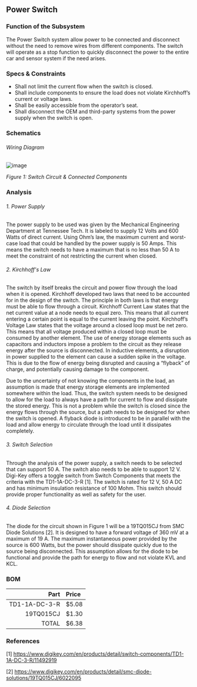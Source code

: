 Power Switch
-------
### Function of the Subsystem
The Power Switch system allow power to be connected and disconnect without the need to remove wires from different components. The switch will operate as a stop function to quickly disconnect the power to the entire car and sensor system if the need arises.
### Specs & Constraints
- Shall not limit the current flow when the switch is closed.
- Shall include components to ensure the load does not violate Kirchhoff’s current or voltage laws.
-	Shall be easily accessible from the operator’s seat.
-	Shall disconnect the OEM and third-party systems from the power supply when the switch is open.

### Schematics
###### Wiring Diagram

![image](https://user-images.githubusercontent.com/117474411/203227976-1c39a5a5-bcdf-47fb-9f0b-6ac4c078f299.png)

_Figure 1: Switch Circuit & Connected Components_

### Analysis
###### 1. Power Supply
The power supply to be used was given by the Mechanical Engineering Department at Tennessee Tech. It is labeled to supply 12 Volts and 600 Watts of direct current. Using Ohm’s law, the maximum current and worst-case load that could be handled by the power supply is 50 Amps. This means the switch needs to have a maximum that is no less than 50 A to meet the constraint of not restricting the current when closed. 
###### 2. Kirchhoff's Law
The switch by itself breaks the circuit and power flow through the load when it is opened. Kirchhoff developed two laws that need to be accounted for in the design of the switch. The principle in both laws is that energy must be able to flow through a circuit. Kirchhoff Current Law states that the net current value at a node needs to equal zero. This means that all current entering a certain point is equal to the current leaving the point. Kirchhoff’s Voltage Law states that the voltage around a closed loop must be net zero. This means that all voltage produced within a closed loop must be consumed by another element. The use of energy storage elements such as capacitors and inductors impose a problem to the circuit as they release energy after the source is disconnected. In inductive elements, a disruption in power supplied to the element can cause a sudden spike in the voltage. This is due to the flow of energy being disrupted and causing a “flyback” of charge, and potentially causing damage to the component. 

Due to the uncertainty of not knowing the components in the load, an assumption is made that energy storage elements are implemented somewhere within the load. Thus, the switch system needs to be designed to allow for the load to always have a path for current to flow and dissipate the stored energy. This is not a problem while the switch is closed since the energy flows through the source, but a path needs to be designed for when the switch is opened. A flyback diode is introduced to be in parallel with the load and allow energy to circulate through the load until it dissipates completely. 

###### 3. Switch Selection
Through the analysis of the power supply, a switch needs to be selected that can support 50 A. The switch also needs to be able to support 12 V. Digi-Key offers a toggle switch from Switch Components that meets the criteria with the TD1-1A-DC-3-R [1]. The switch is rated for 12 V, 50 A DC and has minimum insulation resistance of 100 Mohm. This switch should provide proper functionality as well as safety for the user.
###### 4. Diode Selection
The diode for the circuit shown in Figure 1 will be a 19TQ015CJ from SMC Diode Solutions [2]. It is designed to have a forward voltage of 360 mV at a maximum of 19 A. The maximum instantaneous power provided by the source is 600 Watts, but the power should dissipate quickly due to the source being disconnected. This assumption allows for the diode to be functional and provide the path for energy to flow and not violate KVL and KCL.
### BOM

| Part             | Price   |
|-----------------:|:--------|
| TD1-1A-DC-3-R    | $5.08   |
| 19TQ015CJ        | $1.30   |
| TOTAL            | $6.38   |

### References
[1] https://www.digikey.com/en/products/detail/switch-components/TD1-1A-DC-3-R/11492919

[2] https://www.digikey.com/en/products/detail/smc-diode-solutions/19TQ015CJ/6022095
